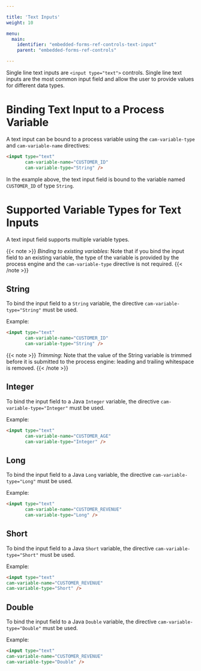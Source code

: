 ```yaml
---

title: 'Text Inputs'
weight: 10

menu:
  main:
    identifier: "embedded-forms-ref-controls-text-input"
    parent: "embedded-forms-ref-controls"

---
```


Single line text inputs are `<input type="text">` controls. Single line text inputs are the most
common input field and allow the user to provide values for different data types.


# Binding Text Input to a Process Variable

A text input can be bound to a process variable using the `cam-variable-type` and
`cam-variable-name` directives:

```html
<input type="text"
       cam-variable-name="CUSTOMER_ID"
       cam-variable-type="String" />
```

In the example above, the text input field is bound to the variable named `CUSTOMER_ID` of type
`String`.


# Supported Variable Types for Text Inputs

A text input field supports multiple variable types.

{{< note >}}
*Binding to existing variables*: Note that if you bind the input field to an existing variable,
the type of the variable is provided by the process engine and the `cam-variable-type` directive
is not required.
{{< /note >}}

## String

To bind the input field to a `String` variable, the directive `cam-variable-type="String"`
must be used.

Example:

```html
<input type="text"
       cam-variable-name="CUSTOMER_ID"
       cam-variable-type="String" />
```

{{< note >}}
*Trimming*: Note that the value of the String variable is trimmed before it is submitted to the
process engine: leading and trailing whitespace is removed.
{{< /note >}}

## Integer

To bind the input field to a Java `Integer` variable, the directive
`cam-variable-type="Integer"` must be used.

Example:

```html
<input type="text"
       cam-variable-name="CUSTOMER_AGE"
       cam-variable-type="Integer" />
```

## Long

To bind the input field to a Java `Long` variable, the directive
`cam-variable-type="Long"` must be used.

Example:

```html
<input type="text"
       cam-variable-name="CUSTOMER_REVENUE"
       cam-variable-type="Long" />
```

## Short

To bind the input field to a Java `Short` variable, the directive
`cam-variable-type="Short"` must be used.

Example:

```html
<input type="text"
cam-variable-name="CUSTOMER_REVENUE"
cam-variable-type="Short" />
```

## Double

To bind the input field to a Java `Double` variable, the directive
`cam-variable-type="Double"` must be used.

Example:

```html
<input type="text"
cam-variable-name="CUSTOMER_REVENUE"
cam-variable-type="Double" />
```
